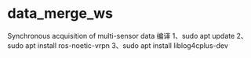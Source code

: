# data_merge_ws
Synchronous acquisition of multi-sensor data 
编译
1、sudo apt update
2、sudo apt install ros-noetic-vrpn
3、sudo apt install liblog4cplus-dev
